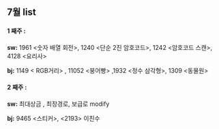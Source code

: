 ## 7월 list

#### **1 째주** :  
**sw:** 1961 <숫자 배열 회전>, 	1240 <단순 2진 암호코드>, 1242 <암호코드 스캔>, 4128 <요리사>   

**bj:** 1149 < RGB거리> , 11052 <붕어빵> ,1932 <정수 삼각형>, 1309 <동물원>
 
#### **2 째주** :  
**sw:** 최대상금 , 최장경로, 보급로 modify   

**bj:** 9465 <스티커>, <2193> 이친수